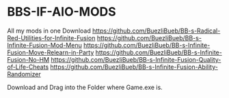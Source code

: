 # BBS-IF-AIO-MODS
All my mods in one Download
https://github.com/BuezliBueb/BB-s-Radical-Red-Utilities-for-Infinite-Fusion
https://github.com/BuezliBueb/BB-s-Infinite-Fusion-Mod-Menu
https://github.com/BuezliBueb/BB-s-Infinite-Fusion-Move-Relearn-in-Party
https://github.com/BuezliBueb/BB-s-Infinite-Fusion-No-HM
https://github.com/BuezliBueb/BB-s-Infinite-Fusion-Quality-of-Life-Cheats
https://github.com/BuezliBueb/BB-s-Infinite-Fusion-Ability-Randomizer

Download and Drag into the Folder where Game.exe is.
